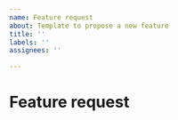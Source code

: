 ```yaml
---
name: Feature request
about: Template to propose a new feature
title: ''
labels: ''
assignees: ''

---
```


# Feature request

<!-- Add your feature request here. Please describe your proposal as accurate as possible. -->
